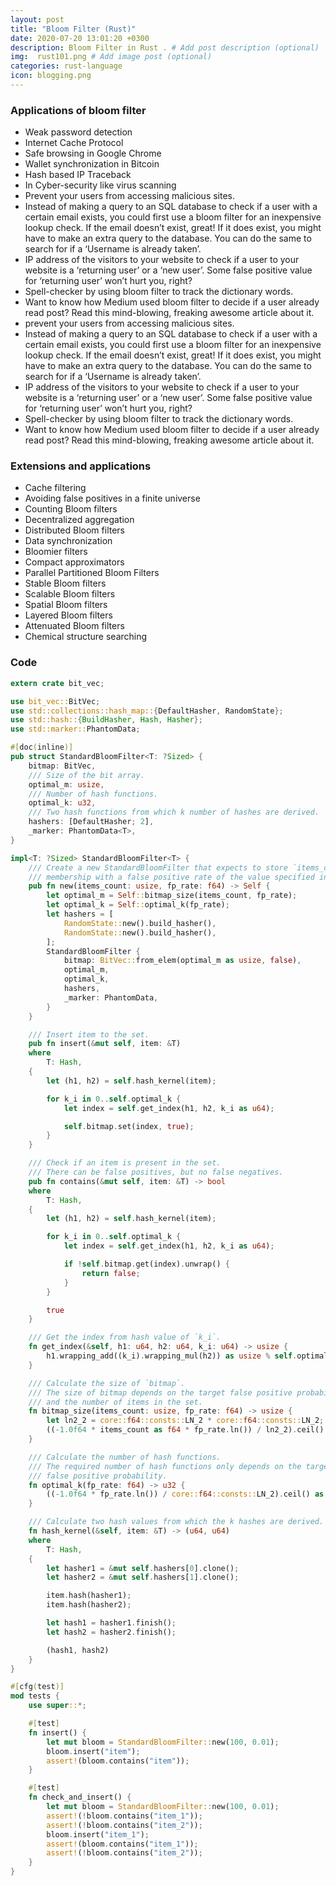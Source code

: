 ```yaml
---
layout: post
title: "Bloom Filter (Rust)"
date: 2020-07-20 13:01:20 +0300
description: Bloom Filter in Rust . # Add post description (optional)
img:  rust101.png # Add image post (optional)
categories: rust-language
icon: blogging.png
---
```


### Applications of bloom filter
- Weak password detection
- Internet Cache Protocol
- Safe browsing in Google Chrome
- Wallet synchronization in Bitcoin
- Hash based IP Traceback
- In Cyber-security like virus scanning
- Prevent your users from accessing malicious sites.
- Instead of making a query to an SQL database to check if a user with a certain email exists, you could first use a bloom filter for an inexpensive lookup check. If the email doesn’t exist, great! If it does exist, you might have to make an extra query to the database. You can do the same to search for if a ‘Username is already taken’.
- IP address of the visitors to your website to check if a user to your website is a ‘returning user’ or a ‘new user’. Some false positive value for ‘returning user’ won’t hurt you, right?
- Spell-checker by using bloom filter to track the dictionary words.
- Want to know how Medium used bloom filter to decide if a user already read post? Read this mind-blowing, freaking awesome article about it.
- prevent your users from accessing malicious sites.
- Instead of making a query to an SQL database to check if a user with a certain email exists, you could first use a bloom filter for an inexpensive lookup check. If the email doesn’t exist, great! If it does exist, you might have to make an extra query to the database. You can do the same to search for if a ‘Username is already taken’.
- IP address of the visitors to your website to check if a user to your website is a ‘returning user’ or a ‘new user’. Some false positive value for ‘returning user’ won’t hurt you, right?
- Spell-checker by using bloom filter to track the dictionary words.
- Want to know how Medium used bloom filter to decide if a user already read post? Read this mind-blowing, freaking awesome article about it.

### Extensions and applications
- Cache filtering
- Avoiding false positives in a finite universe
- Counting Bloom filters
- Decentralized aggregation
- Distributed Bloom filters
- Data synchronization
- Bloomier filters
- Compact approximators
- Parallel Partitioned Bloom Filters
- Stable Bloom filters
- Scalable Bloom filters
- Spatial Bloom filters
- Layered Bloom filters
- Attenuated Bloom filters
- Chemical structure searching

### Code

```rust
extern crate bit_vec;

use bit_vec::BitVec;
use std::collections::hash_map::{DefaultHasher, RandomState};
use std::hash::{BuildHasher, Hash, Hasher};
use std::marker::PhantomData;

#[doc(inline)]
pub struct StandardBloomFilter<T: ?Sized> {
    bitmap: BitVec,
    /// Size of the bit array.
    optimal_m: usize,
    /// Number of hash functions.
    optimal_k: u32,
    /// Two hash functions from which k number of hashes are derived.
    hashers: [DefaultHasher; 2],
    _marker: PhantomData<T>,
}

impl<T: ?Sized> StandardBloomFilter<T> {
    /// Create a new StandardBloomFilter that expects to store `items_count`
    /// membership with a false positive rate of the value specified in `fp_rate`.
    pub fn new(items_count: usize, fp_rate: f64) -> Self {
        let optimal_m = Self::bitmap_size(items_count, fp_rate);
        let optimal_k = Self::optimal_k(fp_rate);
        let hashers = [
            RandomState::new().build_hasher(),
            RandomState::new().build_hasher(),
        ];
        StandardBloomFilter {
            bitmap: BitVec::from_elem(optimal_m as usize, false),
            optimal_m,
            optimal_k,
            hashers,
            _marker: PhantomData,
        }
    }

    /// Insert item to the set.
    pub fn insert(&mut self, item: &T)
    where
        T: Hash,
    {
        let (h1, h2) = self.hash_kernel(item);

        for k_i in 0..self.optimal_k {
            let index = self.get_index(h1, h2, k_i as u64);

            self.bitmap.set(index, true);
        }
    }

    /// Check if an item is present in the set.
    /// There can be false positives, but no false negatives.
    pub fn contains(&mut self, item: &T) -> bool
    where
        T: Hash,
    {
        let (h1, h2) = self.hash_kernel(item);

        for k_i in 0..self.optimal_k {
            let index = self.get_index(h1, h2, k_i as u64);

            if !self.bitmap.get(index).unwrap() {
                return false;
            }
        }

        true
    }

    /// Get the index from hash value of `k_i`.
    fn get_index(&self, h1: u64, h2: u64, k_i: u64) -> usize {
        h1.wrapping_add((k_i).wrapping_mul(h2)) as usize % self.optimal_m
    }

    /// Calculate the size of `bitmap`.
    /// The size of bitmap depends on the target false positive probability
    /// and the number of items in the set.
    fn bitmap_size(items_count: usize, fp_rate: f64) -> usize {
        let ln2_2 = core::f64::consts::LN_2 * core::f64::consts::LN_2;
        ((-1.0f64 * items_count as f64 * fp_rate.ln()) / ln2_2).ceil() as usize
    }

    /// Calculate the number of hash functions.
    /// The required number of hash functions only depends on the target
    /// false positive probability.
    fn optimal_k(fp_rate: f64) -> u32 {
        ((-1.0f64 * fp_rate.ln()) / core::f64::consts::LN_2).ceil() as u32
    }

    /// Calculate two hash values from which the k hashes are derived.
    fn hash_kernel(&self, item: &T) -> (u64, u64)
    where
        T: Hash,
    {
        let hasher1 = &mut self.hashers[0].clone();
        let hasher2 = &mut self.hashers[1].clone();

        item.hash(hasher1);
        item.hash(hasher2);

        let hash1 = hasher1.finish();
        let hash2 = hasher2.finish();

        (hash1, hash2)
    }
}

#[cfg(test)]
mod tests {
    use super::*;

    #[test]
    fn insert() {
        let mut bloom = StandardBloomFilter::new(100, 0.01);
        bloom.insert("item");
        assert!(bloom.contains("item"));
    }

    #[test]
    fn check_and_insert() {
        let mut bloom = StandardBloomFilter::new(100, 0.01);
        assert!(!bloom.contains("item_1"));
        assert!(!bloom.contains("item_2"));
        bloom.insert("item_1");
        assert!(bloom.contains("item_1"));
        assert!(!bloom.contains("item_2"));
    }
}
```